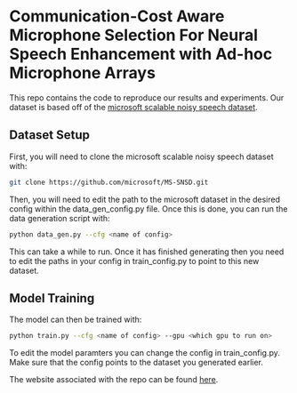 # Communication-Cost Aware Microphone Selection For Neural Speech Enhancement with Ad-hoc Microphone Arrays

This repo contains the code to reproduce our results and experiments. Our dataset is based off of the [microsoft scalable noisy speech dataset](https://github.com/microsoft/MS-SNSD).

## Dataset Setup

First, you will need to clone the microsoft scalable noisy speech dataset with:

```bash
git clone https://github.com/microsoft/MS-SNSD.git
```
Then, you will need to edit the path to the microsoft dataset in the desired config within the data_gen_config.py file. Once this is done, you can run the data generation script with:


```bash
python data_gen.py --cfg <name of config>
```

This can take a while to run. Once it has finished generating then you need to edit the paths in your config in train_config.py to point to this new dataset. 

## Model Training
The model can then be trained with:

```bash
python train.py --cfg <name of config> --gpu <which gpu to run on>
```

To edit the model paramters you can change the config in train_config.py. Make sure that the config points to the dataset you generated earlier.

The website associated with the repo can be found [here](https://jmcasebeer.github.io/projects/camse/).

